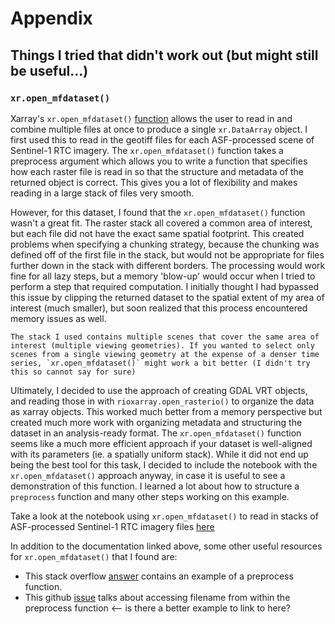 # Appendix

## Things I tried that didn't work out (but might still be useful...)

### `xr.open_mfdataset()`

Xarray's `xr.open_mfdataset()` [function](https://docs.xarray.dev/en/stable/generated/xarray.open_mfdataset.html) allows the user to read in and combine multiple files at once to produce a single `xr.DataArray` object. I first used this to read in the geotiff files for each ASF-processed scene of Sentinel-1 RTC imagery. The `xr.open_mfdataset()` function takes a preprocess argument which allows you to write a function that specifies how each raster file is read in so that the structure and metadata of the returned object is correct. This gives you a lot of flexibility and makes reading in a large stack of files very smooth.

However, for this dataset, I found that the `xr.open_mfdataset()` function wasn't a great fit. The raster stack all covered a common area of interest, but each file did not have the exact same spatial footprint. This created problems when specifying a chunking strategy, because the chunking was defined off of the first file in the stack, but would not be appropriate for files further down in the stack with different borders. The processing would work fine for all lazy steps, but a memory 'blow-up' would occur when I tried to perform a step that required computation. I initially thought I had bypassed this issue by clipping the returned dataset to the spatial extent of my area of interest (much smaller), but soon realized that this process encountered memory issues as well. 

```{note}
The stack I used contains multiple scenes that cover the same area of interest (multiple viewing geometries). If you wanted to select only scenes from a single viewing geometry at the expense of a denser time series, `xr.open_mfdataset()` might work a bit better (I didn't try this so cannot say for sure)
```

Ultimately, I decided to use the approach of creating GDAL VRT objects, and reading those in with `rioxarray.open_rasterio()` to organize the data as xarray objects. This worked much better from a memory perspective but created much more work with organizing metadata and structuring the dataset in an analysis-ready format. The `xr.open_mfdataset()` function seems like a much more efficient approach if your dataset is well-aligned with its parameters (ie. a spatially uniform stack). While it did not end up being the best tool for this task, I decided to include the notebook with the `xr.open_mfdataset()` approach anyway, in case it is useful to see a demonstration of this function. I learned a lot about how to structure a `preprocess` function and many other steps working on this example. 

Take a look at the notebook using `xr.open_mfdataset()` to read in stacks of ASF-processed Sentinel-1 RTC imagery files [here](asf_local_mf.ipynb)

In addition to the documentation linked above, some other useful resources for `xr.open_mfdataset()` that I found are: 

- This stack overflow [answer](https://stackoverflow.com/questions/51709266/using-xarray-to-open-a-multi-file-dataset-when-both-the-files-and-dataset-have-a) contains an example of a preprocess function.
- This github [issue](https://github.com/pydata/xarray/issues/2550) talks about accessing filename from within the preprocess function <-- is there a better example to link to here? 